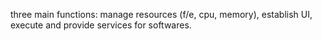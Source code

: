 three main functions: manage resources (f/e, cpu, memory), establish UI, execute and provide services for softwares.